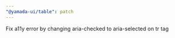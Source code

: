 ```yaml
---
"@yamada-ui/table": patch
---
```


Fix a11y error by changing aria-checked to aria-selected on tr tag
